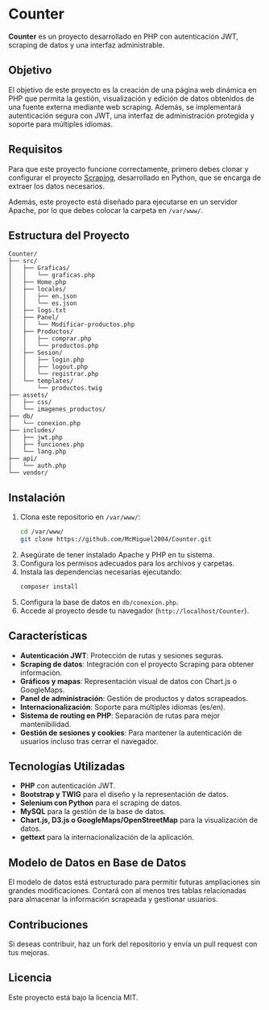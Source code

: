 # Counter

**Counter** es un proyecto desarrollado en PHP con autenticación JWT, scraping de datos y una interfaz administrable.

## Objetivo

El objetivo de este proyecto es la creación de una página web dinámica en PHP que permita la gestión, visualización y edición de datos obtenidos de una fuente externa mediante web scraping. Además, se implementará autenticación segura con JWT, una interfaz de administración protegida y soporte para múltiples idiomas.

## Requisitos

Para que este proyecto funcione correctamente, primero debes clonar y configurar el proyecto [Scraping](https://github.com/McMiguel2004/Scraping), desarrollado en Python, que se encarga de extraer los datos necesarios.

Además, este proyecto está diseñado para ejecutarse en un servidor Apache, por lo que debes colocar la carpeta en `/var/www/`.

## Estructura del Proyecto

```
Counter/
├── src/
│   ├── Graficas/
│   │   └── graficas.php
│   ├── Home.php
│   ├── locales/
│   │   ├── en.json
│   │   └── es.json
│   ├── logs.txt
│   ├── Panel/
│   │   └── Modificar-productos.php
│   ├── Productos/
│   │   ├── comprar.php
│   │   └── productos.php
│   ├── Sesion/
│   │   ├── login.php
│   │   ├── logout.php
│   │   └── registrar.php
│   └── templates/
│       └── productos.twig
├── assets/
│   ├── css/
│   └── imagenes_productos/
├── db/
│   └── conexion.php
├── includes/
│   ├── jwt.php
│   ├── funciones.php
│   └── lang.php
├── api/
│   └── auth.php
└── vendor/
```

## Instalación

1. Clona este repositorio en `/var/www/`:
   ```sh
   cd /var/www/
   git clone https://github.com/McMiguel2004/Counter.git
   ```
2. Asegúrate de tener instalado Apache y PHP en tu sistema.
3. Configura los permisos adecuados para los archivos y carpetas.
4. Instala las dependencias necesarias ejecutando:
   ```sh
   composer install
   ```
5. Configura la base de datos en `db/conexion.php`.
6. Accede al proyecto desde tu navegador (`http://localhost/Counter`).

## Características

- **Autenticación JWT**: Protección de rutas y sesiones seguras.
- **Scraping de datos**: Integración con el proyecto Scraping para obtener información.
- **Gráficos y mapas**: Representación visual de datos con Chart.js o GoogleMaps.
- **Panel de administración**: Gestión de productos y datos scrapeados.
- **Internacionalización**: Soporte para múltiples idiomas (es/en).
- **Sistema de routing en PHP**: Separación de rutas para mejor mantenibilidad.
- **Gestión de sesiones y cookies**: Para mantener la autenticación de usuarios incluso tras cerrar el navegador.

## Tecnologías Utilizadas

- **PHP** con autenticación JWT.
- **Bootstrap y TWIG** para el diseño y la representación de datos.
- **Selenium con Python** para el scraping de datos.
- **MySQL** para la gestión de la base de datos.
- **Chart.js, D3.js o GoogleMaps/OpenStreetMap** para la visualización de datos.
- **gettext** para la internacionalización de la aplicación.

## Modelo de Datos en Base de Datos

El modelo de datos está estructurado para permitir futuras ampliaciones sin grandes modificaciones. Contará con al menos tres tablas relacionadas para almacenar la información scrapeada y gestionar usuarios.

## Contribuciones

Si deseas contribuir, haz un fork del repositorio y envía un pull request con tus mejoras.

## Licencia

Este proyecto está bajo la licencia MIT.


